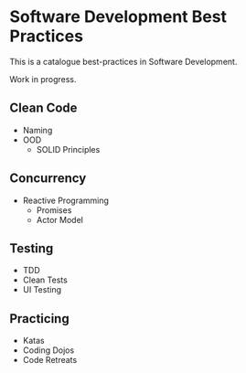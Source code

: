 # Software Development Best Practices

This is a catalogue best-practices in Software Development.

Work in progress.

## Clean Code

* Naming
* OOD
  * SOLID Principles

## Concurrency

* Reactive Programming
  * Promises
  * Actor Model

## Testing

* TDD
* Clean Tests
* UI Testing

## Practicing

* Katas
* Coding Dojos
* Code Retreats

